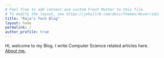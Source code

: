 ```yaml
---
# Feel free to add content and custom Front Matter to this file.
# To modify the layout, see https://jekyllrb.com/docs/themes/#overriding-theme-defaults
title: "Raja's Tech Blog"
layout: home
permalink: /
author_profile: true
---
```


Hi, welcome to my Blog. I write Computer Science related articles here.
[About me.](/about)